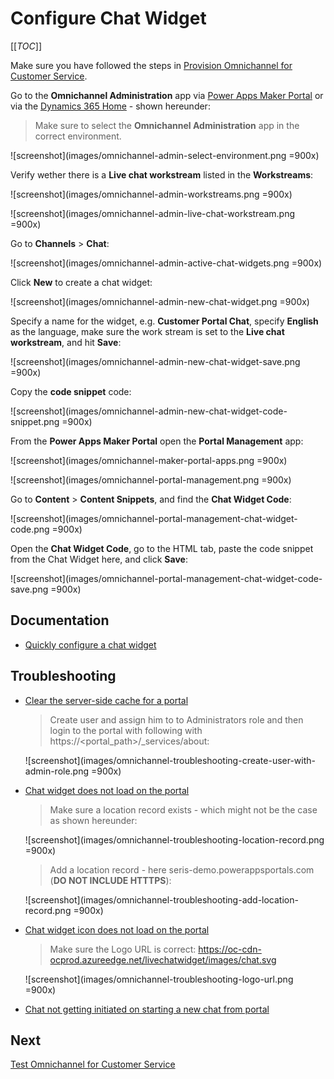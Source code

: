 # Configure Chat Widget

[[_TOC_]]

Make sure you have followed the steps in [Provision Omnichannel for Customer Service](Provision-Omnichannel-for-Customer-Service).

Go to the **Omnichannel Administration** app via [Power Apps Maker Portal](https://make.powerapps.com) or via the [Dynamics 365 Home](https://home.dynamics.com/) - shown hereunder:

> Make sure to select the **Omnichannel Administration** app in the correct environment.

![screenshot](images/omnichannel-admin-select-environment.png =900x)

Verify wether there is a **Live chat workstream** listed in the **Workstreams**:

![screenshot](images/omnichannel-admin-workstreams.png =900x)

![screenshot](images/omnichannel-admin-live-chat-workstream.png =900x)

Go to **Channels** > **Chat**:

![screenshot](images/omnichannel-admin-active-chat-widgets.png =900x)

Click **New** to create a chat widget:

![screenshot](images/omnichannel-admin-new-chat-widget.png =900x)

Specify a name for the widget, e.g. **Customer Portal Chat**, specify **English**  as the language, make sure the work stream is set to the **Live chat workstream**, and hit **Save**:

![screenshot](images/omnichannel-admin-new-chat-widget-save.png =900x)

Copy the **code snippet** code:

![screenshot](images/omnichannel-admin-new-chat-widget-code-snippet.png =900x)

From the **Power Apps Maker Portal** open the **Portal Management** app:

![screenshot](images/omnichannel-maker-portal-apps.png =900x)

![screenshot](images/omnichannel-portal-management.png =900x)

Go to **Content** > **Content Snippets**, and find the **Chat Widget Code**:

![screenshot](images/omnichannel-portal-management-chat-widget-code.png =900x)

Open the **Chat Widget Code**, go to the HTML tab, paste the code snippet from the Chat Widget here, and click **Save**:

![screenshot](images/omnichannel-portal-management-chat-widget-code-save.png =900x)


<script id="Microsoft_Omnichannel_LCWidget" src="https://oc-cdn-public-eur.azureedge.net/livechatwidget/scripts/LiveChatBootstrapper.js" data-app-id="9eb6f398-d0fe-4db0-8f19-df42a72d055c" data-org-id="20ac3d64-eb5e-4871-a345-552c906c8ce9" data-org-url="https://org1a454a99-crm4.omnichannelengagementhub.com"></script>

## Documentation

- [Quickly configure a chat widget](https://docs.microsoft.com/en-us/dynamics365/omnichannel/administrator/configure-live-chat)

## Troubleshooting

- [Clear the server-side cache for a portal](https://docs.microsoft.com/en-us/powerapps/maker/portals/admin/clear-server-side-cache)

  > Create user and assign him to to Administrators role and then login to the portal with following with https://<portal_path>/_services/about:

  ![screenshot](images/omnichannel-troubleshooting-create-user-with-admin-role.png =900x)

- [Chat widget does not load on the portal](https://docs.microsoft.com/en-us/dynamics365/omnichannel/troubleshoot-omnichannel-customer-service#chat-widget-does-not-load-on-the-portal)

  > Make sure a location record exists - which might not be the case as shown hereunder:

  ![screenshot](images/omnichannel-troubleshooting-location-record.png =900x)

  > Add a location record - here seris-demo.powerappsportals.com (**DO NOT INCLUDE HTTTPS**):

  ![screenshot](images/omnichannel-troubleshooting-add-location-record.png =900x)

- [Chat widget icon does not load on the portal](https://docs.microsoft.com/en-us/dynamics365/omnichannel/troubleshoot-omnichannel-customer-service#chat-widget-icon-does-not-load-on-the-portal)

   > Make sure the Logo URL is correct: https://oc-cdn-ocprod.azureedge.net/livechatwidget/images/chat.svg

  ![screenshot](images/omnichannel-troubleshooting-logo-url.png =900x)

- [Chat not getting initiated on starting a new chat from portal](https://docs.microsoft.com/en-us/dynamics365/omnichannel/troubleshoot-omnichannel-customer-service#chat-widget-icon-does-not-load-on-the-portal)

 ## Next

 [Test Omnichannel for Customer Service](Test-Omnichannel.md)